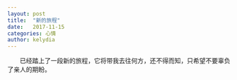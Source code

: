 ```yaml
---
layout: post
title:  "新的旅程"
date:   2017-11-15
categories: 心情
author: kelydia
---
```


　　已经踏上了一段新的旅程，它将带我去往何方，还不得而知，只希望不要辜负了亲人的期盼。
